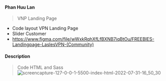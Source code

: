 #### Phan Huu Lan
> VNP Landing Page
- Code layout VPN Landing Page
- Slider Customer
- https://www.figma.com/file/wWxkRqhXfLfBXNB7iqBtOu/FREEBIES-Landingpage-LaslesVPN-(Community)
#### Description
> Code HTML and Sass
> ![screencapture-127-0-0-1-5500-index-html-2022-07-31-16_50_30](https://user-images.githubusercontent.com/63353851/182020917-7b8e1647-e50c-4d66-a4e8-1032aab696ad.png)

